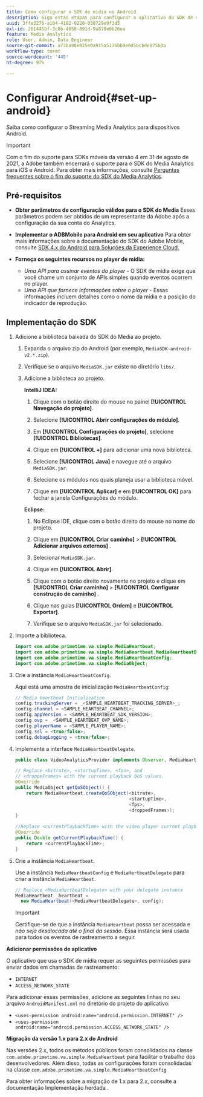 ```yaml
---
title: Como configurar o SDK de mídia no Android
description: Siga estas etapas para configurar o aplicativo do SDK de mídia no Android.
uuid: 3ffe3276-a104-4182-9220-038729e9f3d5
exl-id: 261445bf-3c8b-4658-891d-9a878e0b26ea
feature: Media Analytics
role: User, Admin, Data Engineer
source-git-commit: a73ba98e025e0a915a5136bb9e0d5bcbde875b0a
workflow-type: tm+mt
source-wordcount: '445'
ht-degree: 97%

---
```


# Configurar Android{#set-up-android}

Saiba como configurar o Streaming Media Analytics para dispositivos Android.

>[!IMPORTANT]
>
>Com o fim do suporte para SDKs móveis da versão 4 em 31 de agosto de 2021, a Adobe também encerrará o suporte para o SDK do Media Analytics para iOS e Android.  Para obter mais informações, consulte [Perguntas frequentes sobre o fim do suporte do SDK do Media Analytics](/help/additional-resources/end-of-support-faqs.md).


## Pré-requisitos

* **Obter parâmetros de configuração válidos para o SDK do Media** Esses parâmetros podem ser obtidos de um representante da Adobe após a configuração da sua conta do Analytics.
* **Implementar o ADBMobile para Android em seu aplicativo** 
Para obter mais informações sobre a documentação do SDK do Adobe Mobile, consulte [SDK 4.x do Android para Soluções da Experience Cloud.](https://experienceleague.adobe.com/docs/mobile-services/android/overview.html?lang=pt-BR)

* **Forneça os seguintes recursos no player de mídia:**
   * *Uma API para assinar eventos do player* - O SDK de mídia exige que você chame um conjunto de APIs simples quando eventos ocorrem no player.
   * *Uma API que fornece informações sobre o player* - Essas informações incluem detalhes como o nome da mídia e a posição do indicador de reprodução.

## Implementação do SDK

1. Adicione a biblioteca baixada do SDK do Media ao projeto.

   1. Expanda o arquivo zip do Android (por exemplo, `MediaSDK-android-v2.*.zip`).
   1. Verifique se o arquivo `MediaSDK.jar` existe no diretório `libs/`.

   1. Adicione a biblioteca ao projeto.

      **IntelliJ IDEA:**

      1. Clique com o botão direito do mouse no painel **[!UICONTROL Navegação do projeto]**.
      1. Selecione **[!UICONTROL Abrir configurações do módulo]**.
      1. Em **[!UICONTROL Configurações do projeto]**, selecione **[!UICONTROL Bibliotecas]**.

      1. Clique em **[!UICONTROL +]** para adicionar uma nova biblioteca.
      1. Selecione **[!UICONTROL Java]** e navegue até o arquivo `MediaSDK.jar`.

      1. Selecione os módulos nos quais planeja usar a biblioteca móvel.
      1. Clique em **[!UICONTROL Aplicar]** e em **[!UICONTROL OK]** para fechar a janela Configurações do módulo.

      **Eclipse:**

      1. No Eclipse IDE, clique com o botão direito do mouse no nome do projeto.
      1. Clique em **[!UICONTROL Criar caminho]** > **[!UICONTROL Adicionar arquivos externos]** .
      1. Selecionar `MediaSDK.jar`.
      1. Clique em **[!UICONTROL Abrir]**.
      1. Clique com o botão direito novamente no projeto e clique em **[!UICONTROL Criar caminho]** > **[!UICONTROL Configurar construção de caminho]** .
      1. Clique nas guias **[!UICONTROL Ordem]** e **[!UICONTROL Exportar]**.

      1. Verifique se o arquivo `MediaSDK.jar` foi selecionado.


1. Importe a biblioteca.

   ```java
   import com.adobe.primetime.va.simple.MediaHeartbeat;
   import com.adobe.primetime.va.simple.MediaHeartbeat.MediaHeartbeatDelegate;
   import com.adobe.primetime.va.simple.MediaHeartbeatConfig;
   import com.adobe.primetime.va.simple.MediaObject;
   ```

1. Crie a instância `MediaHeartbeatConfig`.

   Aqui está uma amostra de inicialização `MediaHeartbeatConfig`:

   ```java
   // Media Heartbeat Initialization
   config.trackingServer = _<SAMPLE_HEARTBEAT_TRACKING_SERVER>_;
   config.channel = <SAMPLE_HEARTBEAT_CHANNEL>;
   config.appVersion = <SAMPLE_HEARTBEAT_SDK_VERSION>;
   config.ovp =  <SAMPLE_HEARTBEAT_OVP_NAME>;
   config.playerName = <SAMPLE_PLAYER_NAME>;
   config.ssl = <true/false>;
   config.debugLogging = <true/false>;
   ```

1. Implemente a interface `MediaHeartbeatDelegate`.

   ```java
   public class VideoAnalyticsProvider implements Observer, MediaHeartbeatDelegate{}
   ```

   ```java
   // Replace <bitrate>, <startupTime>, <fps>, and  
   // <droppeFrames> with the current playback QoS values.  
   @Override
   public MediaObject getQoSObject() {
       return MediaHeartbeat.createQoSObject(<bitrate>,  
                                             <startupTime>,  
                                             <fps>,  
                                             <droppedFrames>);
   }
   
   //Replace <currentPlaybackTime> with the video player current playback time
   @Override
   public Double getCurrentPlaybackTime() {
       return <currentPlaybackTime>;
   }
   ```

1. Crie a instância `MediaHeartbeat`.

   Use a instância `MediaHeartbeatConfig` e `MediaHertbeatDelegate` para criar a instância `MediaHeartbeat`.

   ```java
   // Replace <MediaHertbeatDelegate> with your delegate instance
   MediaHeartbeat _heartbeat =  
     new MediaHeartbeat(<MediaHeartbeatDelegate>, config);
   ```

   >[!IMPORTANT]
   >
   >Certifique-se de que a instância `MediaHeartbeat` possa ser acessada e *não seja desalocada até o final da sessão*. Essa instância será usada para todos os eventos de rastreamento a seguir.

**Adicionar permissões de aplicativo**

O aplicativo que usa o SDK de mídia requer as seguintes permissões para enviar dados em chamadas de rastreamento:

* `INTERNET`
* `ACCESS_NETWORK_STATE`

Para adicionar essas permissões, adicione as seguintes linhas no seu arquivo `AndroidManifest.xml` no diretório do projeto do aplicativo:

* `<uses-permission android:name="android.permission.INTERNET" />`
* `<uses-permission android:name="android.permission.ACCESS_NETWORK_STATE" />`

**Migração da versão 1.x para 2.x do Android**

Nas versões 2.x, todos os métodos públicos foram consolidados na classe `com.adobe.primetime.va.simple.MediaHeartbeat` para facilitar o trabalho dos desenvolvedores. Além disso, todas as configurações foram consolidadas na classe `com.adobe.primetime.va.simple.MediaHeartbeatConfig`

Para obter informações sobre a migração de 1.x para 2.x, consulte a documentação Implementação herdada .
